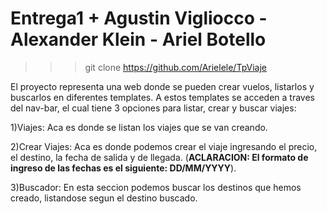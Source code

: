 <h1> Entrega1 + Agustin Vigliocco - Alexander Klein - Ariel Botello </h1>

>>>   git clone https://github.com/Arielele/TpViaje




El proyecto representa una web donde se pueden crear vuelos, listarlos y buscarlos en diferentes templates. A estos templates se acceden a traves del nav-bar, el cual tiene 3 opciones para listar, crear y buscar viajes:

1)Viajes: Aca es donde se listan los viajes que se van creando.

2)Crear Viajes: Aca es donde podemos crear el viaje ingresando el precio, el destino, la fecha de salida y de llegada. (<strong>ACLARACION: El formato de ingreso de las fechas es el siguiente: DD/MM/YYYY</strong>).

3)Buscador: En esta seccion podemos buscar los destinos que hemos creado, listandose segun el destino buscado.
